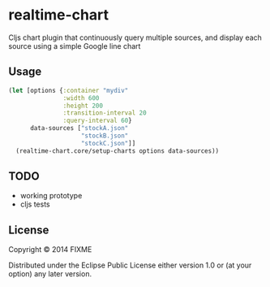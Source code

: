# realtime-chart

Cljs chart plugin that continuously query multiple sources, and display each source using a simple Google line chart

## Usage

```clj
(let [options {:container "mydiv"
               :width 600
               :height 200
               :transition-interval 20
               :query-interval 60}
      data-sources ["stockA.json"
                    "stockB.json"
                    "stockC.json"]]
  (realtime-chart.core/setup-charts options data-sources))
```

## TODO
* working prototype
* cljs tests


## License

Copyright © 2014 FIXME

Distributed under the Eclipse Public License either version 1.0 or (at
your option) any later version.
